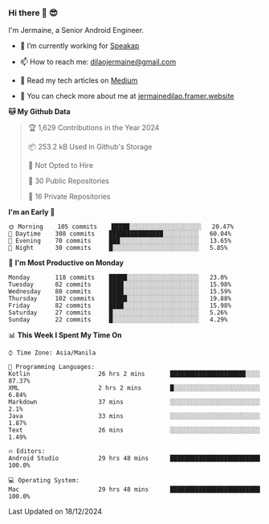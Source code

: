 ### Hi there 👋 😎
I'm Jermaine, a Senior Android Engineer.

- 🔭 I’m currently working for [Speakap](https://www.speakap.com/)

- 📫 How to reach me: dilaojermaine@gmail.com

- 📖 Read my tech articles on [Medium](https://jermainedilao.medium.com/)

- 👀 You can check more about me at [jermainedilao.framer.website](https://jermainedilao.framer.website)

<!--
**jermainedilao/jermainedilao** is a ✨ _special_ ✨ repository because its `README.md` (this file) appears on your GitHub profile.

Here are some ideas to get you started:

- 🔭 I’m currently working on ...
- 🌱 I’m currently learning ...
- 👯 I’m looking to collaborate on ...
- 🤔 I’m looking for help with ...
- 💬 Ask me about ...
- 📫 How to reach me: ...
- 😄 Pronouns: ...
- ⚡ Fun fact: ...
-->

<!--START_SECTION:waka-->
**🐱 My Github Data** 

> 🏆 1,629 Contributions in the Year 2024
 > 
> 📦 253.2 kB Used in Github's Storage 
 > 
> 🚫 Not Opted to Hire
 > 
> 📜 30 Public Repositories 
 > 
> 🔑 16 Private Repositories  
 > 
**I'm an Early 🐤** 

```text
🌞 Morning    105 commits    █████░░░░░░░░░░░░░░░░░░░░   20.47% 
🌆 Daytime    308 commits    ███████████████░░░░░░░░░░   60.04% 
🌃 Evening    70 commits     ███░░░░░░░░░░░░░░░░░░░░░░   13.65% 
🌙 Night      30 commits     █░░░░░░░░░░░░░░░░░░░░░░░░   5.85%

```
📅 **I'm Most Productive on Monday** 

```text
Monday       118 commits    █████░░░░░░░░░░░░░░░░░░░░   23.0% 
Tuesday      82 commits     ████░░░░░░░░░░░░░░░░░░░░░   15.98% 
Wednesday    80 commits     ████░░░░░░░░░░░░░░░░░░░░░   15.59% 
Thursday     102 commits    █████░░░░░░░░░░░░░░░░░░░░   19.88% 
Friday       82 commits     ████░░░░░░░░░░░░░░░░░░░░░   15.98% 
Saturday     27 commits     █░░░░░░░░░░░░░░░░░░░░░░░░   5.26% 
Sunday       22 commits     █░░░░░░░░░░░░░░░░░░░░░░░░   4.29%

```


📊 **This Week I Spent My Time On** 

```text
⌚︎ Time Zone: Asia/Manila

💬 Programming Languages: 
Kotlin                   26 hrs 2 mins       █████████████████████░░░░   87.37% 
XML                      2 hrs 2 mins        █░░░░░░░░░░░░░░░░░░░░░░░░   6.84% 
Markdown                 37 mins             ░░░░░░░░░░░░░░░░░░░░░░░░░   2.1% 
Java                     33 mins             ░░░░░░░░░░░░░░░░░░░░░░░░░   1.87% 
Text                     26 mins             ░░░░░░░░░░░░░░░░░░░░░░░░░   1.49%

🔥 Editors: 
Android Studio           29 hrs 48 mins      █████████████████████████   100.0%

💻 Operating System: 
Mac                      29 hrs 48 mins      █████████████████████████   100.0%

```


 Last Updated on 18/12/2024
<!--END_SECTION:waka-->
